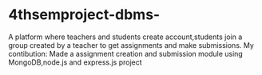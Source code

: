 # 4thsemproject-dbms-
A platform where teachers and students create account,students join a group created by a teacher to get assignments and make submissions.
My contibution: Made a assignment creation and submission module using MongoDB,node.js and express.js project 
